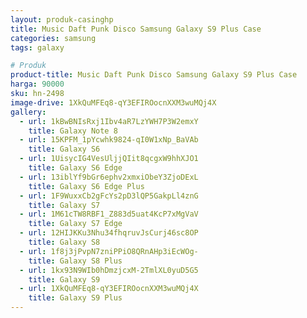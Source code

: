 ```yaml
---
layout: produk-casinghp
title: Music Daft Punk Disco Samsung Galaxy S9 Plus Case
categories: samsung
tags: galaxy

# Produk
product-title: Music Daft Punk Disco Samsung Galaxy S9 Plus Case
harga: 90000
sku: hn-2498
image-drive: 1XkQuMFEq8-qY3EFIROocnXXM3wuMQj4X
gallery:
  - url: 1kBwBNIsRxj1Ibv4aR7LzYWH7P3W2emxY
    title: Galaxy Note 8
  - url: 15KPFM_1pYcwhk9824-qI0W1xNp_BaVAb
    title: Galaxy S6
  - url: 1UisycIG4VesUljjQIit8qcgxW9hhXJO1
    title: Galaxy S6 Edge
  - url: 13iblYf9bGr6ephv2xmxiObeY3ZjoDExL
    title: Galaxy S6 Edge Plus
  - url: 1F9WuxxCb2gFcYs2pD3lQP5GakpLl4znG
    title: Galaxy S7
  - url: 1M61cTW8RBF1_Z883d5uat4KcP7xMgVaV
    title: Galaxy S7 Edge
  - url: 12HIJKKu3Nhu34fhqruvJsCurj46sc8OP
    title: Galaxy S8
  - url: 1f8j3jPvpN7zniPPiO8QRnAHp3iEcWOg-
    title: Galaxy S8 Plus
  - url: 1kx93N9WIb0hDmzjcxM-2TmlXL0yuD5G5
    title: Galaxy S9
  - url: 1XkQuMFEq8-qY3EFIROocnXXM3wuMQj4X
    title: Galaxy S9 Plus
---
```

